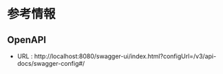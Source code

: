 # 参考情報
## OpenAPI
- URL : http://localhost:8080/swagger-ui/index.html?configUrl=/v3/api-docs/swagger-config#/